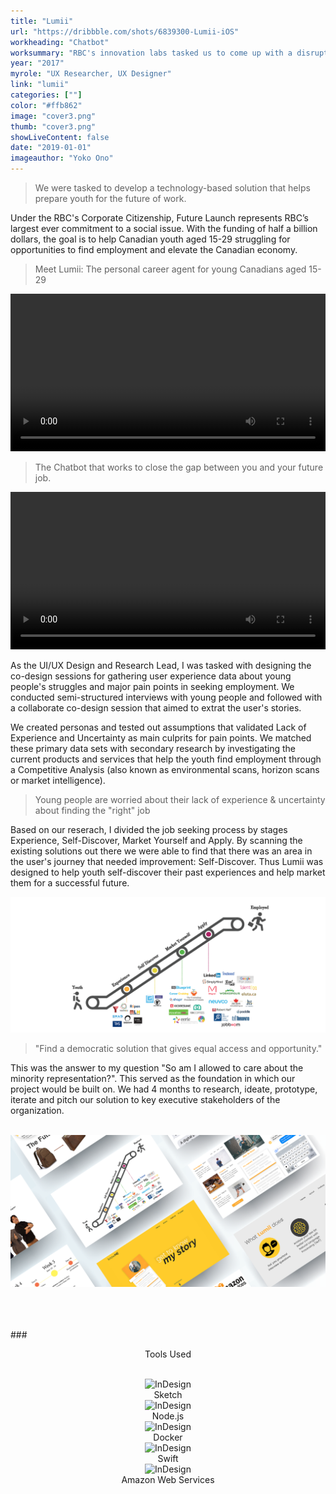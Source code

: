 ```yaml
---
title: "Lumii"
url: "https://dribbble.com/shots/6839300-Lumii-iOS"
workheading: "Chatbot"
worksummary: "RBC's innovation labs tasked us to come up with a disruptive solution that will hire, onboard and retain diverse talents. The end result was a concept-to-implementation chatbot that closed the gap in unemployment, highlighting 21st century skils for the future of work."
year: "2017"
myrole: "UX Researcher, UX Designer"
link: "lumii"
categories: [""]
color: "#ffb862"
image: "cover3.png"
thumb: "cover3.png"
showLiveContent: false
date: "2019-01-01"
imageauthor: "Yoko Ono"
---
```



> We were tasked to develop a technology-based solution that helps prepare youth for the future of work.

Under the RBC's Corporate Citizenship, Future Launch represents RBC’s largest ever commitment to a social issue. With the funding of half a billion dollars, the goal is to help Canadian youth aged 15-29 struggling for opportunities to find employment and elevate the Canadian economy.

> Meet Lumii: The personal career agent for young Canadians aged 15-29

<video width="100%" controls loop>
<source src="/lumiivid1.mp4" type="video/mp4">
</video>

> The Chatbot that works to close the gap between you and your future job.

<video width="100%" controls loop>
<source src="/lumiivid4.mp4" type="video/mp4">
</video>

As the UI/UX Design and Research Lead, I was tasked with designing the co-design sessions for gathering user experience data about young people's struggles and major pain points in seeking employment. We conducted semi-structured interviews with young people and followed with a collaborate co-design session that aimed to extrat the user's stories.

We created personas and tested out assumptions that validated Lack of Experience and Uncertainty as main culprits for pain points. We matched these primary data sets with secondary research by investigating the current products and services that help the youth find employment through a Competitive Analysis (also known as environmental scans, horizon scans or market intelligence).

> Young people are worried about their lack of experience & uncertainty about finding the "right" job

Based on our reserach, I divided the job seeking process by stages Experience, Self-Discover, Market Yourself and Apply. By scanning the existing solutions out there we were able to find that there was an area in the user's journey that needed improvement: Self-Discover. Thus Lumii was designed to help youth self-discover their past experiences and help market them for a successful future.

<div class="photo-grid-container">
<div class="photo-grid">
<img src="image1.png" />
</div>
</div>

> "Find a democratic solution that gives equal access and opportunity."

This was the answer to my question "So am I allowed to care about the minority representation?". This served as the foundation in which our project would be built on. We had 4 months to research, ideate, prototype, iterate and pitch our solution to key executive stakeholders of the organization.

<br/>

<div class="photo-grid-container">
<div class="photo-grid">
<img src="image2.png" />
</div>
</div>

<br/><br/><br/>
###<div style="text-align:center">Tools Used</div>
<br/>

<div class="tools-grid-img" style="text-align:center">

<div class="grid-img">
<img src="https://66.media.tumblr.com/94ed2aab90612ce035578613dd521b83/tumblr_pwpk03Xf5E1taz7avo1_1280.png" alt="InDesign" width="50"></img>
    <div class="tools-grid-img-description">
     Sketch
    </div>
</div>

<div class="grid-img">
<img src="https://66.media.tumblr.com/2129f41d6bc323c9d251804e88c13c67/0e0af88a2f9740ac-82/s540x810/1ca48c355e723e2b61fcd5ca2d75c9324e38d18a.png" alt="InDesign" width="50"></img>
    <div class="tools-grid-img-description">
     Node.js
    </div>
</div>

<div class="grid-img">
<img src="https://66.media.tumblr.com/5c803e4a30df443a134bd0adb30b37e6/8b6c85dbb295e5b6-50/s540x810/0de731e56df617a0005ac7b25ce4e5654390f16b.png" alt="InDesign" width="50"></img>
    <div class="tools-grid-img-description">
     Docker
    </div>
</div>

<div class="grid-img">
<img src="https://66.media.tumblr.com/ea4679259f6a8412d3f6075b6a26ce3c/8370caea587b9d81-79/s540x810/84d95c38beaa9a4743367f385f3873d0069e1149.png" alt="InDesign" width="50"></img>
    <div class="tools-grid-img-description">
     Swift
    </div>
</div>

<div class="grid-img">
<img src="https://66.media.tumblr.com/d6ca43bc861a5973fcc1ef04576485d7/458339c0c88e1425-ef/s540x810/ef7aa3565eee3e569e35494d8c72b82cfe24fbe5.png" alt="InDesign" width="50"></img>
    <div class="tools-grid-img-description">
     Amazon Web Services
    </div>
</div>

</div>
